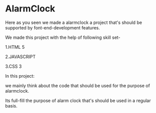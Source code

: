 # AlarmClock

Here as you seen we made a alarmclock a project that's should be supported by font-end-development features.

We made this project with the help of following skill set-

  1.HTML 5
  
  2.JAVASCRIPT
  
  3.CSS 3
  
  
In this project:

we mainly think about the code that should be used for the purpose of alarmclock.

Its full-fill the purpose of alarm clock that's should be used in a regular basis.


